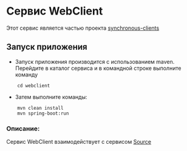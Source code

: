 # Сервис WebClient

Этот сервис является частью проекта  [synchronous-clients](../)

## Запуск приложения

- Запуск приложения производится с использованием maven.
  Перейдите в каталог сервиса и в командной строке выполните команду
```
    cd webclient
```
- Затем выполните команды:
```
    mvn clean install
    mvn spring-boot:run
```
### Описание:

Сервис WebClient взаимодействует с сервисом [Source](../source) 